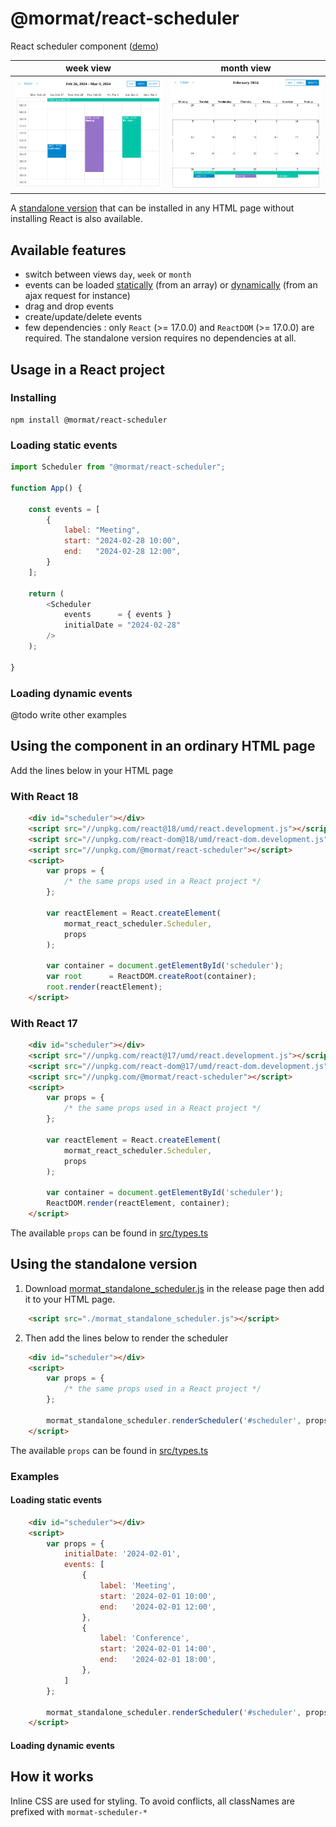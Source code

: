 # @mormat/react-scheduler 

React scheduler component ([demo](https://mormat.github.io/react-scheduler/))

week view                 | month view
:-------------------------:|:-------------------------:
![preview](docs/week-view.png) | ![preview](docs/month-view.png)

A [standalone version](#using-the-standalone-version) that can be installed in any HTML page without installing React is also available. 

## Available features
- switch between views `day`, `week` or `month`
- events can be loaded [statically](#loading-static-events) (from an array) or [dynamically](#loading-dynamic-events) (from an ajax request for instance)
- drag and drop events
- create/update/delete events
- few dependencies : only `React` (>= 17.0.0) and `ReactDOM` (>= 17.0.0) are required. The standalone version requires no dependencies at all.


## Usage in a React project

### Installing

```
npm install @mormat/react-scheduler
```

### Loading static events

```js
import Scheduler from "@mormat/react-scheduler";

function App() {
    
    const events = [
        {
            label: "Meeting",
            start: "2024-02-28 10:00",
            end:   "2024-02-28 12:00",
        }
    ];

    return (
        <Scheduler 
            events      = { events } 
            initialDate = "2024-02-28"
        />
    );
    
}
```

### Loading dynamic events

@todo write other examples

## Using the component in an ordinary HTML page

Add the lines below in your HTML page

### With React 18
```html
    <div id="scheduler"></div>
    <script src="//unpkg.com/react@18/umd/react.development.js"></script>
    <script src="//unpkg.com/react-dom@18/umd/react-dom.development.js"></script>
    <script src="//unpkg.com/@mormat/react-scheduler"></script>
    <script>
        var props = { 
            /* the same props used in a React project */ 
        };

        var reactElement = React.createElement(
            mormat_react_scheduler.Scheduler, 
            props
        );

        var container = document.getElementById('scheduler');
        var root      = ReactDOM.createRoot(container);
        root.render(reactElement);
    </script>
```

### With React 17
```html
    <div id="scheduler"></div>
    <script src="//unpkg.com/react@17/umd/react.development.js"></script>
    <script src="//unpkg.com/react-dom@17/umd/react-dom.development.js"></script>
    <script src="//unpkg.com/@mormat/react-scheduler"></script>
    <script>
        var props = { 
            /* the same props used in a React project */ 
        };

        var reactElement = React.createElement(
            mormat_react_scheduler.Scheduler, 
            props
        );

        var container = document.getElementById('scheduler');
        ReactDOM.render(reactElement, container);
    </script>
```

The available `props` can be found in [src/types.ts](src/types.ts)

## Using the standalone version

1. Download [mormat_standalone_scheduler.js](https://github.com/mormat/react-scheduler/releases/latest) in the release page then add it to your HTML page.
```html
    <script src="./mormat_standalone_scheduler.js"></script>
```

2. Then add the lines below to render the scheduler
```html
    <div id="scheduler"></div>
    <script>
        var props = { 
            /* the same props used in a React project */ 
        };

        mormat_standalone_scheduler.renderScheduler('#scheduler', props);
    </script>
```

The available `props` can be found in [src/types.ts](src/types.ts)

### Examples
#### Loading static events

```html
    <div id="scheduler"></div>
    <script>
        var props = { 
            initialDate: '2024-02-01',
            events: [
                {
                    label: 'Meeting',
                    start: '2024-02-01 10:00',
                    end:   '2024-02-01 12:00',
                },
                {
                    label: 'Conference',
                    start: '2024-02-01 14:00',
                    end:   '2024-02-01 18:00',
                },
            ]
        };

        mormat_standalone_scheduler.renderScheduler('#scheduler', props);
    </script>
```    

#### Loading dynamic events



## How it works



Inline CSS are used for styling. To avoid conflicts, all classNames are prefixed with `mormat-scheduler-*`